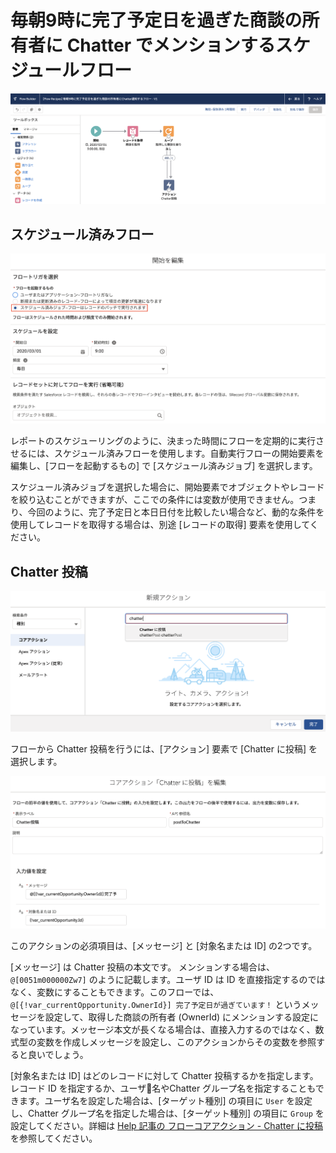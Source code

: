 # 毎朝9時に完了予定日を過ぎた商談の所有者に Chatter でメンションするスケジュールフロー

![](screenshot.png)

## スケジュール済みフロー
![](scheduled_flow.png)

レポートのスケジューリングのように、決まった時間にフローを定期的に実行させるには、スケジュール済みフローを使用します。自動実行フローの開始要素を編集し、[フローを起動するもの] で [スケジュール済みジョブ] を選択します。

スケジュール済みジョブを選択した場合に、開始要素でオブジェクトやレコードを絞り込むことができますが、ここでの条件には変数が使用できません。つまり、今回のように、完了予定日と本日日付を比較したい場合など、動的な条件を使用してレコードを取得する場合は、別途 [レコードの取得] 要素を使用してください。

## Chatter 投稿
![](chatter_action_select.png)

フローから Chatter 投稿を行うには、[アクション] 要素で [Chatter に投稿] を選択します。

![](chatter_action_detail.png)

このアクションの必須項目は、[メッセージ] と [対象名または ID] の2つです。

[メッセージ] は Chatter 投稿の本文です。
メンションする場合は、`@[0051m000000Zw7]` のように記載します。ユーザ ID は ID を直接指定するのではなく、変数にすることもできます。このフローでは、`@[{!var_currentOpportunity.OwnerId}] 完了予定日が過ぎています！` というメッセージを設定して、取得した商談の所有者 (OwnerId) にメンションする設定になっています。メッセージ本文が長くなる場合は、直接入力するのではなく、数式型の変数を作成しメッセージを設定し、このアクションからその変数を参照すると良いでしょう。

[対象名または ID] はどのレコードに対して Chatter 投稿するかを指定します。レコード ID を指定するか、ユーザ名やChatter グループ名を指定することもできます。ユーザ名を設定した場合は、[ターゲット種別] の項目に `User` を設定し、Chatter グループ名を指定した場合は、[ターゲット種別] の項目に `Group` を設定してください。詳細は [Help 記事の フローコアアクション - Chatter に投稿](https://help.salesforce.com/articleView?id=flow_ref_elements_actions_chatter.htm&type=5) を参照してください。